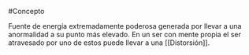 #Concepto

Fuente de energía extremadamente poderosa generada por llevar a una anormalidad a su punto más elevado. En un ser con mente propia el ser atravesado por uno de estos puede llevar a una [[Distorsión]].
